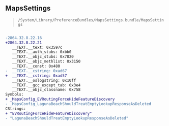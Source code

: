 ## MapsSettings

> `/System/Library/PreferenceBundles/MapsSettings.bundle/MapsSettings`

```diff

-2864.32.8.22.16
+2864.32.8.22.21
   __TEXT.__text: 0x3597c
   __TEXT.__auth_stubs: 0xbb0
   __TEXT.__objc_stubs: 0x7820
   __TEXT.__objc_methlist: 0x3150
   __TEXT.__const: 0x480
-  __TEXT.__cstring: 0xad67
+  __TEXT.__cstring: 0xad57
   __TEXT.__oslogstring: 0x10ff
   __TEXT.__gcc_except_tab: 0x3e4
   __TEXT.__objc_classname: 0x758
Symbols:
+ _MapsConfig_EVRoutingForceHideFeatureDiscovery
- _MapsConfig_LagunaBeachShouldTreatEmptyLookupResponseAsDeleted
CStrings:
+ "EVRoutingForceHideFeatureDiscovery"
- "LagunaBeachShouldTreatEmptyLookupResponseAsDeleted"

```
